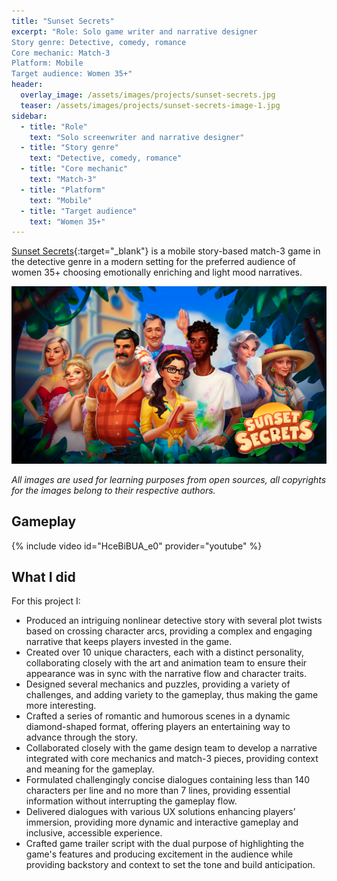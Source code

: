 ```yaml
---
title: "Sunset Secrets"
excerpt: "Role: Solo game writer and narrative designer
Story genre: Detective, comedy, romance
Core mechanic: Match-3
Platform: Mobile
Target audience: Women 35+"
header:
  overlay_image: /assets/images/projects/sunset-secrets.jpg
  teaser: /assets/images/projects/sunset-secrets-image-1.jpg
sidebar:
  - title: "Role"
    text: "Solo screenwriter and narrative designer"
  - title: "Story genre"
    text: "Detective, comedy, romance"
  - title: "Core mechanic"
    text: "Match-3"
  - title: "Platform"
    text: "Mobile"
  - title: "Target audience"
    text: "Women 35+"
---
```


[Sunset Secrets](https://play.google.com/store/apps/details?id=com.PuzzlePoint.SunsetSecrets){:target="\_blank"} is a mobile story-based match-3 game in the detective genre in a modern setting for the preferred audience of women 35+ choosing emotionally enriching and light mood narratives.

![image-left](/assets/images/projects/sunset-secrets-image-1.jpg)

_All images are used for learning purposes from open sources, all copyrights for the images belong to their respective authors._

## Gameplay

{% include video id="HceBiBUA_e0" provider="youtube" %}

## What I did

For this project I:

- Produced an intriguing nonlinear detective story with several plot twists based on crossing character arcs, providing a complex and engaging narrative that keeps players invested in the game.
- Created over 10 unique characters, each with a distinct personality, collaborating closely with the art and animation team to ensure their appearance was in sync with the narrative flow and character traits.
- Designed several mechanics and puzzles, providing a variety of challenges, and adding variety to the gameplay, thus making the game more interesting.
- Crafted a series of romantic and humorous scenes in a dynamic diamond-shaped format, offering players an entertaining way to advance through the story.
- Collaborated closely with the game design team to develop a narrative integrated with core mechanics and match-3 pieces, providing context and meaning for the gameplay.
- Formulated challengingly concise dialogues containing less than 140 characters per line and no more than 7 lines, providing essential information without interrupting the gameplay flow.
- Delivered dialogues with various UX solutions enhancing players’ immersion, providing more dynamic and interactive gameplay and inclusive, accessible experience.
- Crafted game trailer script with the dual purpose of highlighting the game's features and producing excitement in the audience while providing backstory and context to set the tone and build anticipation.
